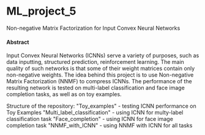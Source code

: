 # ML_project_5
Non-negative Matrix Factorization for Input Convex Neural Networks

#### Abstract
Input Convex Neural Networks (ICNNs) serve a variety of purposes, such as data inputting, structured prediction, reinforcement learning. The main quality of such networks is that some of their weight matrices contain only non-negative weights. The idea behind this project is to use Non-negative Matrix Factorization (NNMF) to compress ICNNs. The performance of the resulting network is tested on multi-label classification and face image completion tasks, as well as on toy examples.

Structure of the repository:
  "Toy_examples" - testing ICNN performance on Toy Examples
  "Multi_label_classification" - using ICNN for multy-label classification task
  "Face_completion" - using ICNN for face image completion task
  "NNMF_with_ICNN" - using NNMF with ICNN for all tasks
